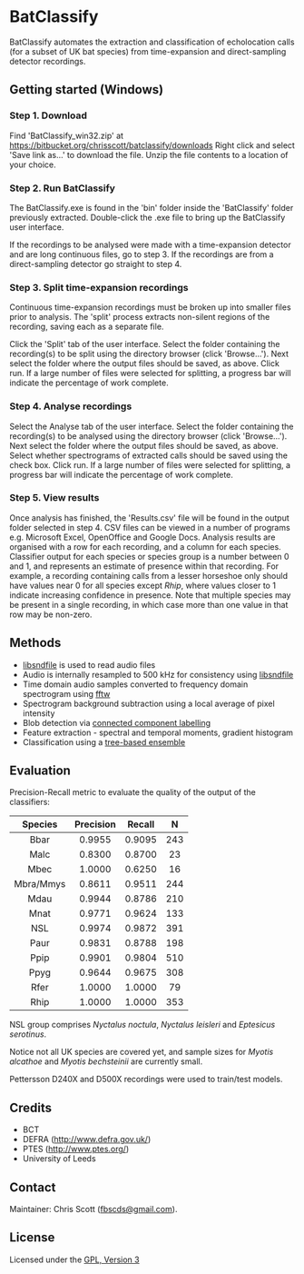 # BatClassify

BatClassify automates the extraction and classification of echolocation calls (for a subset of UK bat species) from time-expansion and direct-sampling detector recordings.

## Getting started (Windows)

### Step 1. Download
Find 'BatClassify_win32.zip' at https://bitbucket.org/chrisscott/batclassify/downloads 
Right click and select 'Save link as...' to download the file. Unzip the file contents to a location of your choice.

### Step 2. Run BatClassify
The BatClassify.exe is found in the 'bin' folder inside the 'BatClassify' folder previously extracted. Double-click the .exe file to bring up the BatClassify user interface. 

If the recordings to be analysed were made with a time-expansion detector and are long continuous files, go to step 3. If the recordings are from a direct-sampling detector go straight to step 4.

### Step 3. Split time-expansion recordings
Continuous time-expansion recordings must be broken up into smaller files prior to analysis. The 'split' process extracts non-silent regions of the recording, saving each as a separate file.

Click the 'Split' tab of the user interface. Select the folder containing the recording(s) to be split using the directory browser (click 'Browse...'). Next select the folder where the output files should be saved, as above. Click run. If a large number of files were selected for splitting, a progress bar will indicate the percentage of work complete.

### Step 4. Analyse recordings
Select the Analyse tab of the user interface. Select the folder containing the recording(s) to be analysed using the directory browser (click 'Browse...'). Next select the folder where the output files should be saved, as above. Select whether spectrograms of extracted calls should be saved using the check box. Click run. If a large number of files were selected for splitting, a progress bar will indicate the percentage of work complete.

### Step 5. View results
Once analysis has finished, the 'Results.csv' file will be found in the output folder selected in step 4. CSV files can be viewed in a number of programs e.g. Microsoft Excel, OpenOffice and Google Docs. Analysis results are organised with a row for each recording, and a column for each species. Classifier output for each species or species group is a number between 0 and 1, and represents an estimate of presence within that recording. For example, a recording containing calls from a lesser horseshoe only should have values near 0 for all species except _Rhip_, where values closer to 1 indicate increasing confidence in presence. Note that multiple species may be present in a single recording, in which case more than one value in that row may be non-zero.

## Methods
* [libsndfile](http://www.mega-nerd.com/libsndfile/) is used to read audio files
* Audio is internally resampled to 500 kHz for consistency using [libsndfile](http://www.mega-nerd.com/SRC/)
* Time domain audio samples converted to frequency domain spectrogram using [fftw](http://www.fftw.org/)
* Spectrogram background subtraction using a local average of pixel intensity
* Blob detection via [connected component labelling](http://www.iis.sinica.edu.tw/papers/fchang/1362-F.pdf)
* Feature extraction - spectral and temporal moments, gradient histogram
* Classification using a [tree-based ensemble](http://orbi.ulg.ac.be/bitstream/2268/9357/1/geurts-mlj-advance.pdf)

## Evaluation
Precision-Recall metric to evaluate the quality of the output of the classifiers:

| Species   | Precision | Recall |  N  |
|:---------:|:---------:|:------:|:---:|
| Bbar		| 0.9955    | 0.9095 | 243 |
| Malc    	| 0.8300    | 0.8700 | 23  |
| Mbec    	| 1.0000    | 0.6250 | 16  |
| Mbra/Mmys | 0.8611    | 0.9511 | 244 |
| Mdau     	| 0.9944    | 0.8786 | 210 |
| Mnat     	| 0.9771    | 0.9624 | 133 |
| NSL      	| 0.9974    | 0.9872 | 391 |
| Paur     	| 0.9831    | 0.8788 | 198 |
| Ppip     	| 0.9901    | 0.9804 | 510 |
| Ppyg     	| 0.9644    | 0.9675 | 308 |
| Rfer     	| 1.0000    | 1.0000 | 79  |
| Rhip     	| 1.0000    | 1.0000 | 353 |

NSL group comprises _Nyctalus noctula_, _Nyctalus leisleri_ and _Eptesicus serotinus_.

Notice not all UK species are covered yet, and sample sizes for _Myotis alcathoe_ and _Myotis bechsteinii_ are currently small.

Pettersson D240X and D500X recordings were used to train/test models.

## Credits
* BCT
* DEFRA (http://www.defra.gov.uk/)
* PTES (http://www.ptes.org/)
* University of Leeds

## Contact

Maintainer: Chris Scott (fbscds@gmail.com).

## License

Licensed under the [GPL, Version 3](http://www.gnu.org/copyleft/gpl.html)
